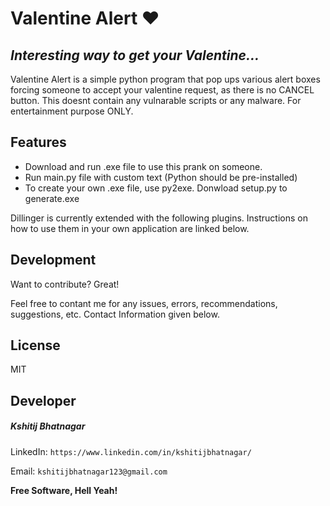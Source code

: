 # Valentine Alert ❤️
## _Interesting way to get your Valentine..._



Valentine Alert is a simple python program that pop ups various alert boxes forcing someone to accept your valentine request, as there is no CANCEL button. This doesnt contain any vulnarable scripts or any malware. For entertainment purpose ONLY.

## Features

- Download and run .exe file to use this prank on someone.
- Run main.py file with custom text (Python should be pre-installed)
- To create your own .exe file, use py2exe. Donwload setup.py to generate.exe


Dillinger is currently extended with the following plugins.
Instructions on how to use them in your own application are linked below.

## Development

Want to contribute? Great!

Feel free to contant me for any issues, errors, recommendations, suggestions, etc. Contact Information given below.

## License
MIT

## Developer
##### Kshitij Bhatnagar

  LinkedIn: ```https://www.linkedin.com/in/kshitijbhatnagar/```
 
  Email: ```kshitijbhatnagar123@gmail.com```

**Free Software, Hell Yeah!**
